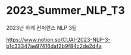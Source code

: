# 2023_Summer_NLP_T3
 2023년 하계 컨퍼런스 NLP 3팀
 
https://www.notion.so/CUAI-2023-NLP-3-b1c33347ae97416daf2b9f84c2de2d4a
